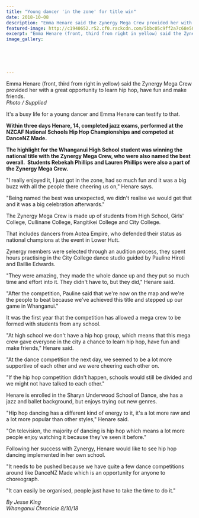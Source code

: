 ```yaml
---
title: "Young dancer 'in the zone' for title win"
date: 2018-10-08
description: "Emma Henare said the Zynergy Mega Crew provided her with a great opportunity to learn hip hop, have fun & make friends..."
featured-image: http://c1940652.r52.cf0.rackcdn.com/5bbc05c9ff2a7c68e5000247/Emma-Henare-chron-8-oct.jpg
excerpt: "Emma Henare (front, third from right in yellow) said the Zynergy Mega Crew provided her with a great opportunity to learn hip hop, have fun and make friends."
image_gallery:
    
    
    
    
    
---
```


<p><span>Emma Henare (front, third from right in yellow) said the Zynergy Mega Crew provided her with a great opportunity to learn hip hop, have fun and make friends.<br /><em>Photo / Supplied</em></span></p>
<p><span><span>It's a busy life for a young dancer and Emma Henare can testify to that.</span></span></p>
<p class="element element-paragraph"><strong>Within three days Henare, 14, completed jazz exams, performed at the NZCAF National Schools Hip Hop Championships and competed at DanceNZ Made.</strong></p>
<p class="element element-paragraph"><strong>The highlight for the Whanganui High School student was winning the national title with the Zynergy Mega Crew, who were also named the best overall.&nbsp; S<span>tudents Rebekah Phillips and Lauren Phillips were also a part of the&nbsp;</span><span>Zynergy Mega Crew.</span></strong></p>
<p class="element element-paragraph">"I really enjoyed it, I just got in the zone, had so much fun and it was a big buzz with all the people there cheering us on," Henare says.</p>
<p class="element element-paragraph">"Being named the best was unexpected, we didn't realise we would get that and it was a big celebration afterwards."</p>
<p class="element element-paragraph">The Zynergy Mega Crew is made up of students from High School, Girls' College, Cullinane College, Rangitikei College and City College.</p>
<p class="element element-paragraph">That includes dancers from Aotea Empire, who defended their status as national champions at the event in Lower Hutt.</p>
<p class="element element-paragraph">Zynergy members were selected through an audition process, they spent hours practising in the City College dance studio guided by Pauline Hiroti and Baillie Edwards.</p>
<p class="element element-paragraph">"They were amazing, they made the whole dance up and they put so much time and effort into it. They didn't have to, but they did," Henare said.</p>
<p class="element element-paragraph">"After the competition, Pauline said that we're now on the map and we're the people to beat because we've achieved this title and stepped up our game in Whanganui."</p>
<p class="element element-paragraph">It was the first year that the competition has allowed a mega crew to be formed with students from any school.</p>
<p class="element element-paragraph">"At high school we don't have a hip hop group, which means that this mega crew gave everyone in the city a chance to learn hip hop, have fun and make friends," Henare said.</p>
<p class="element element-paragraph">"At the dance competition the next day, we seemed to be a lot more supportive of each other and we were cheering each other on.</p>
<p class="element element-paragraph">"If the hip hop competition didn't happen, schools would still be divided and we might not have talked to each other."</p>
<p class="element element-paragraph">Henare is enrolled in the Sharyn Underwood School of Dance, she has a jazz and ballet background, but enjoys trying out new genres.</p>
<p class="element element-paragraph">"Hip hop dancing has a different kind of energy to it, it's a lot more raw and a lot more popular than other styles," Henare said.</p>
<p class="element element-paragraph">"On television, the majority of dancing is hip hop which means a lot more people enjoy watching it because they've seen it before."</p>
<p class="element element-paragraph">Following her success with Zynergy, Henare would like to see hip hop dancing implemented in her own school.</p>
<p class="element element-paragraph">"It needs to be pushed because we have quite a few dance competitions around like DanceNZ Made which is an opportunity for anyone to choreograph.</p>
<p class="element element-paragraph">"It can easily be organised, people just have to take the time to do it."</p>
<p><em>By Jesse King<br />Whanganui Chronicle 8/10/18</em></p>

